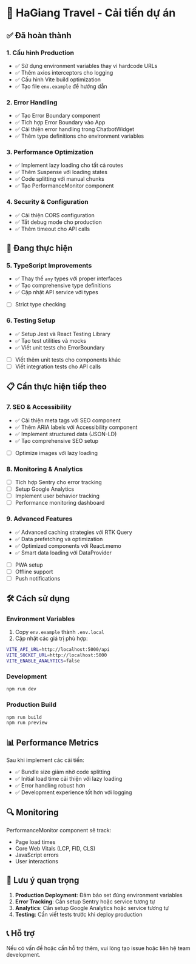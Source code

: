 # 🚀 HaGiang Travel - Cải tiến dự án

## ✅ Đã hoàn thành

### 1. **Cấu hình Production**
- ✅ Sử dụng environment variables thay vì hardcode URLs
- ✅ Thêm axios interceptors cho logging
- ✅ Cấu hình Vite build optimization
- ✅ Tạo file `env.example` để hướng dẫn

### 2. **Error Handling**
- ✅ Tạo Error Boundary component
- ✅ Tích hợp Error Boundary vào App
- ✅ Cải thiện error handling trong ChatbotWidget
- ✅ Thêm type definitions cho environment variables

### 3. **Performance Optimization**
- ✅ Implement lazy loading cho tất cả routes
- ✅ Thêm Suspense với loading states
- ✅ Code splitting với manual chunks
- ✅ Tạo PerformanceMonitor component

### 4. **Security & Configuration**
- ✅ Cải thiện CORS configuration
- ✅ Tắt debug mode cho production
- ✅ Thêm timeout cho API calls

## 🔄 Đang thực hiện

### 5. **TypeScript Improvements**
- ✅ Thay thế `any` types với proper interfaces
- ✅ Tạo comprehensive type definitions
- ✅ Cập nhật API service với types
- [ ] Strict type checking

### 6. **Testing Setup**
- ✅ Setup Jest và React Testing Library
- ✅ Tạo test utilities và mocks
- ✅ Viết unit tests cho ErrorBoundary
- [ ] Viết thêm unit tests cho components khác
- [ ] Viết integration tests cho API calls

## 📋 Cần thực hiện tiếp theo

### 7. **SEO & Accessibility**
- ✅ Cải thiện meta tags với SEO component
- ✅ Thêm ARIA labels với Accessibility component
- ✅ Implement structured data (JSON-LD)
- ✅ Tạo comprehensive SEO setup
- [ ] Optimize images với lazy loading

### 8. **Monitoring & Analytics**
- [ ] Tích hợp Sentry cho error tracking
- [ ] Setup Google Analytics
- [ ] Implement user behavior tracking
- [ ] Performance monitoring dashboard

### 9. **Advanced Features**
- ✅ Advanced caching strategies với RTK Query
- ✅ Data prefetching và optimization
- ✅ Optimized components với React.memo
- ✅ Smart data loading với DataProvider
- [ ] PWA setup
- [ ] Offline support
- [ ] Push notifications

## 🛠️ Cách sử dụng

### Environment Variables
1. Copy `env.example` thành `.env.local`
2. Cập nhật các giá trị phù hợp:
```bash
VITE_API_URL=http://localhost:5000/api
VITE_SOCKET_URL=http://localhost:5000
VITE_ENABLE_ANALYTICS=false
```

### Development
```bash
npm run dev
```

### Production Build
```bash
npm run build
npm run preview
```

## 📊 Performance Metrics

Sau khi implement các cải tiến:
- ✅ Bundle size giảm nhờ code splitting
- ✅ Initial load time cải thiện với lazy loading
- ✅ Error handling robust hơn
- ✅ Development experience tốt hơn với logging

## 🔍 Monitoring

PerformanceMonitor component sẽ track:
- Page load times
- Core Web Vitals (LCP, FID, CLS)
- JavaScript errors
- User interactions

## 🚨 Lưu ý quan trọng

1. **Production Deployment**: Đảm bảo set đúng environment variables
2. **Error Tracking**: Cần setup Sentry hoặc service tương tự
3. **Analytics**: Cần setup Google Analytics hoặc service tương tự
4. **Testing**: Cần viết tests trước khi deploy production

## 📞 Hỗ trợ

Nếu có vấn đề hoặc cần hỗ trợ thêm, vui lòng tạo issue hoặc liên hệ team development. 